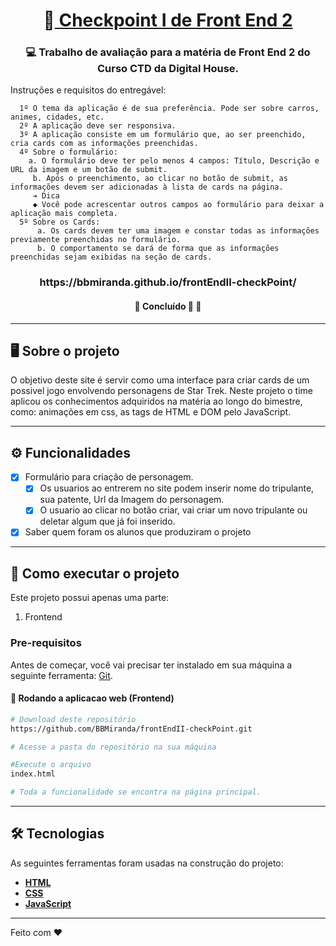 

<h1 align="center">
     🎨<a href="#" alt="Star Trek"> Checkpoint I de Front End 2</a>
</h1>

<h3 align="center">
    💻 Trabalho de avaliação para a matéria de Front End 2 do Curso CTD da Digital House.
</h3>

<p>Instruções e requisitos do entregável:<p>
 
      1º O tema da aplicação é de sua preferência. Pode ser sobre carros, animes, cidades, etc.
      2º A aplicação deve ser responsiva.
      3º A aplicação consiste em um formulário que, ao ser preenchido, cria cards com as informações preenchidas.
      4º Sobre o formulário: 
        a. O formulário deve ter pelo menos 4 campos: Título, Descrição e URL da imagem e um botão de submit.
         b. Após o preenchimento, ao clicar no botão de submit, as informações devem ser adicionadas à lista de cards na página.
         ➔ Dica
         ◆ Você pode acrescentar outros campos ao formulário para deixar a aplicação mais completa.
      5º Sobre os Cards:
          a. Os cards devem ter uma imagem e constar todas as informações previamente preenchidas no formulário. 
          b. O comportamento se dará de forma que as informações preenchidas sejam exibidas na seção de cards. 

<h3 align="center">
https://bbmiranda.github.io/frontEndII-checkPoint/
</h3>

<h4 align="center">
	🚧 Concluído 🚀 🚧
</h4>

---

## 🖥️ Sobre o projeto

O objetivo deste site é servir como uma interface para criar cards de um possivel jogo envolvendo personagens de Star Trek.
Neste projeto o time aplicou os conhecimentos adquiridos na matéria ao longo do bimestre, como: animações em css, as tags de HTML e DOM pelo JavaScript.

---

## ⚙️ Funcionalidades                                        

- [x] Formulário para criação de personagem. 
	- [x] Os usuarios ao entrerem no site podem inserir nome do tripulante, sua patente, Url da Imagem do personagem.
	- [x] O usuario ao clicar no botão criar, vai criar um novo tripulante ou deletar algum que já foi inserido.

- [x] Saber quem foram os alunos que produziram o projeto

---

## 🚀 Como executar o projeto
Este projeto possui apenas uma parte:

1. Frontend 
### Pre-requisitos

Antes de começar, você vai precisar ter instalado em sua máquina a seguinte ferramenta:
[Git](https://git-scm.com). 


#### 🧭 Rodando a aplicacao web (Frontend)

```bash
# Download deste repositório
https://github.com/BBMiranda/frontEndII-checkPoint.git

# Acesse a pasta do repositório na sua máquina

#Execute o arquivo
index.html

# Toda a funcionalidade se encontra na página principal.

```

---

## 🛠 Tecnologias

As seguintes ferramentas foram usadas na construção do projeto:

-  **[HTML](https://developer.mozilla.org/pt-BR/docs/Web/HTML)**
-  **[CSS](https://developer.mozilla.org/pt-BR/docs/Web/CSS)**
-  **[JavaScript](https://developer.mozilla.org/pt-BR/docs/Web/JavaScript)**

---

Feito com ❤️ 
